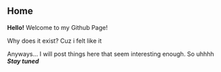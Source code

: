 ## Home

**Hello!** Welcome to my Github Page!

Why does it exist? Cuz i felt like it

Anyways... I will post things here that seem interesting enough. So uhhhh **_Stay tuned_**